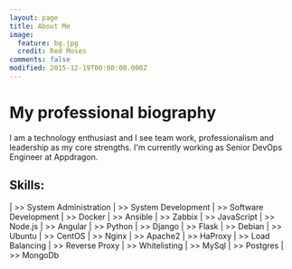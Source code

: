```yaml
---
layout: page
title: About Me
image:
  feature: bg.jpg
  credit: Red Moses
comments: false
modified: 2015-12-19T00:00:00.000Z
---
```


# My professional biography
I am a technology enthusiast and I see team work, professionalism and leadership as my core strengths. I'm currently working as Senior DevOps Engineer at Appdragon.

## Skills:

| >> System Administration | >> System Development | >> Software Development
| >> Docker | >> Ansible | >> Zabbix
| >> JavaScript | >> Node.js | >> Angular
| >> Python | >> Django | >> Flask
| >> Debian | >> Ubuntu | >> CentOS
| >> Nginx | >> Apache2 | >> HaProxy
| >> Load Balancing | >> Reverse Proxy | >> Whitelisting
| >> MySql | >> Postgres | >> MongoDb
